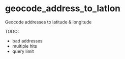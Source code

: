 geocode_address_to_latlon
=========================

Geocode addresses to latitude &amp; longitude

TODO:
- bad addresses
- multiple hits
- query limit

